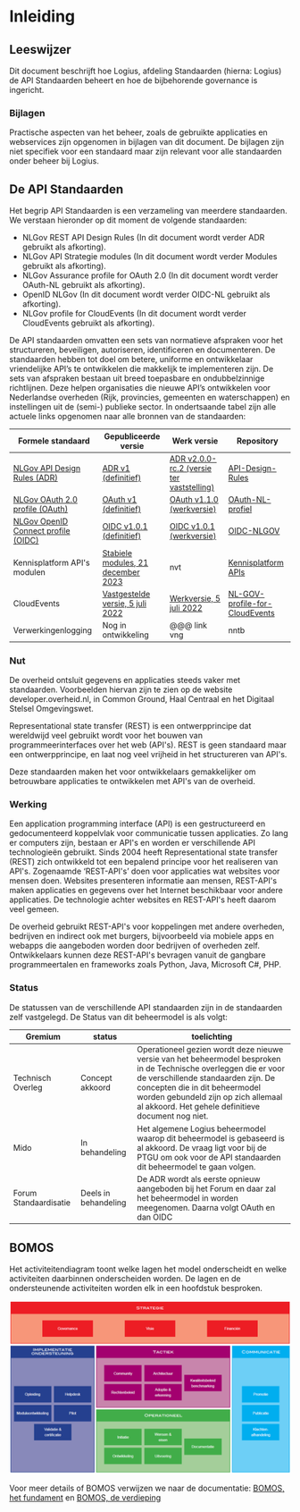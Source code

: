 # Inleiding

## Leeswijzer

Dit document beschrijft hoe Logius, afdeling Standaarden (hierna: Logius) de API Standaarden beheert en hoe de bijbehorende governance is ingericht.

### Bijlagen
Practische aspecten van het beheer, zoals de gebruikte applicaties
en webservices zijn opgenomen in bijlagen van dit document.
De bijlagen zijn niet specifiek voor een standaard maar zijn relevant
voor alle standaarden onder beheer bij Logius.

## De API Standaarden

Het begrip API Standaarden is een verzameling van meerdere standaarden. We verstaan hieronder op dit moment de volgende standaarden:

- NLGov REST API Design Rules (In dit document wordt verder ADR gebruikt als afkorting).
- NLGov API Strategie modules (In dit document wordt verder Modules gebruikt als afkorting).
- NLGov Assurance profile for OAuth 2.0 (In dit document wordt verder OAuth-NL gebruikt als afkorting).
- OpenID NLGov (In dit document wordt verder OIDC-NL gebruikt als afkorting).
- NLGov profile for CloudEvents (In dit document wordt verder CloudEvents gebruikt als afkorting).

De API standaarden omvatten een sets van normatieve afspraken voor het structureren, beveiligen, autoriseren, identificeren en documenteren.
De standaarden hebben tot doel om betere, uniforme en ontwikkelaar vriendelijke API’s te ontwikkelen die
makkelijk te implementeren zijn. De sets van afspraken bestaan uit breed toepasbare en ondubbelzinnige richtlijnen.
Deze helpen organisaties die nieuwe API’s ontwikkelen voor Nederlandse overheden (Rijk, provincies, gemeenten en waterschappen) en instellingen uit de (semi-) publieke sector. In ondertsaande tabel zijn alle actuele links opgenomen naar alle bronnen van de standaarden:

| Formele standaard                                            | Gepubliceerde versie                                         | Werk versie                                                  | Repository                                                   |
| ------------------------------------------------------------ | ------------------------------------------------------------ | ------------------------------------------------------------ | ------------------------------------------------------------ |
| [NLGov API Design Rules (ADR)](https://forumstandaardisatie.nl/open-standaarden/rest-api-design-rules) | [ADR v1 (definitief)](https://gitdocumentatie.logius.nl/publicatie/api/adr/) | [ADR v2.0.0-rc.2 (versie ter vaststelling)](https://logius-standaarden.github.io/API-Design-Rules/) | [API-Design-Rules](https://github.com/Logius-standaarden/API-Design-Rules) |
| [NLGov OAuth 2.0 profile (OAuth)](https://forumstandaardisatie.nl/open-standaarden/nl-gov-assurance-profile-oauth-20) | [OAuth v1 (definitief)](https://gitdocumentatie.logius.nl/publicatie/api/oauth/) | [OAuth v1.1.0 (werkversie)](https://logius-standaarden.github.io/OAuth-NL-profiel/) | [OAuth-NL-profiel](https://github.com/Logius-standaarden/OAuth-NL-profiel) |
| [NLGov OpenID Connect profile (OIDC)](https://forumstandaardisatie.nl/open-standaarden/nl-gov-assurance-profile-oidc) | [OIDC v1.0.1 (definitief)](https://gitdocumentatie.logius.nl/publicatie/api/oidc/) | [OIDC v1.0.1 (werkversie)](https://logius-standaarden.github.io/OIDC-NLGOV/) | [OIDC-NLGOV](https://github.com/Logius-standaarden/OIDC-NLGOV) |
| Kennisplatform API's modulen|[Stabiele modules, 21 december 2023](https://github.com/Geonovum/KP-APIs/blob/master/README.md) | nvt | [Kennisplatform APIs](https://github.com/Geonovum/KP-APIs) |
| CloudEvents|[Vastgestelde versie, 5 juli 2022](https://gitdocumentatie.logius.nl/publicatie/notificatieservices/CloudEvents-NL/) | [Werkversie, 5 juli 2022](https://gitdocumentatie.logius.nl/publicatie/notificatieservices/CloudEvents-NL/) | [NL-GOV-profile-for-CloudEvents](https://github.com/Logius-standaarden/NL-GOV-profile-for-CloudEvents) |
| Verwerkingenlogging|Nog in ontwikkeling | @@@ link vng | nntb |


### Nut

De overheid ontsluit gegevens en applicaties steeds vaker met standaarden. Voorbeelden hiervan zijn te zien op de website developer.overheid.nl, in Common Ground, Haal Centraal en het Digitaal Stelsel Omgevingswet.

Representational state transfer (REST) is een ontwerpprincipe dat wereldwijd veel gebruikt wordt voor het bouwen van programmeerinterfaces over het web (API's). REST is geen standaard maar een ontwerpprincipe, en laat nog veel vrijheid in het structureren van API's.

Deze standaarden maken het voor ontwikkelaars gemakkelijker om betrouwbare applicaties te ontwikkelen met API's van de overheid.

### Werking

Een application programming interface (API) is een gestructureerd en gedocumenteerd koppelvlak voor communicatie tussen applicaties. Zo lang er computers zijn, bestaan er API's en worden er verschillende API technologieën gebruikt. Sinds 2004 heeft Representational state transfer (REST) zich ontwikkeld tot een bepalend principe voor het realiseren van API's.
Zogenaamde ‘REST-API's’ doen voor applicaties wat websites voor mensen doen.
Websites presenteren informatie aan mensen, REST-API's maken applicaties en gegevens over het Internet beschikbaar voor andere applicaties. De technologie achter websites en REST-API's heeft daarom veel gemeen.

De overheid gebruikt REST-API's voor koppelingen met andere overheden, bedrijven en indirect ook met burgers, bijvoorbeeld via mobiele apps en webapps die aangeboden worden door bedrijven of overheden zelf.
Ontwikkelaars kunnen deze REST-API's bevragen vanuit de gangbare programmeertalen en frameworks zoals Python, Java, Microsoft C\#, PHP.

### Status

De statussen van de verschillende API standaarden zijn in de standaarden zelf vastgelegd. De Status van dit beheermodel is als volgt:

| Gremium | status | toelichting |
| ------- | ------ | ----------- |
|Technisch Overleg | Concept akkoord | Operationeel gezien wordt deze nieuwe versie van het beheermodel besproken in de Technische overleggen die er voor de verschillende standaarden zijn. De concepten die in dit beheermodel worden gebundeld zijn op zich allemaal al akkoord. Het gehele definitieve document nog niet. |
|Mido|In behandeling|Het algemene Logius beheermodel waarop dit beheermodel is gebaseerd is al akkoord. De vraag ligt voor bij de PTGU om ook voor de API standaarden dit beheermodel te gaan volgen.|
|Forum Standaardisatie|Deels in behandeling|De ADR wordt als eerste opnieuw aangeboden bij het Forum en daar zal het beheermodel in worden meegenomen. Daarna volgt OAuth en dan OIDC|

## BOMOS

Het activiteitendiagram toont welke lagen het model onderscheidt en welke activiteiten daarbinnen onderscheiden worden. De lagen en de ondersteunende
activiteiten worden elk in een hoofdstuk besproken.

![BOMOS activiteitendiagram](images/bomos_activiteiten.png "BOMOS activiteitendiagram")

Voor meer details of BOMOS verwijzen we naar de documentatie: [BOMOS, het fundament](https://gitdocumentatie.logius.nl/publicatie/bomos/fundament/) en [BOMOS, de verdieping](https://gitdocumentatie.logius.nl/publicatie/bomos/verdieping/)
